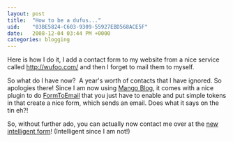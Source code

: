 ```yaml
---
layout: post
title:  "How to be a dufus..."
uid:	"03BE5824-C603-9309-55927EBD568ACE5F"
date:   2008-12-04 03:44 PM +0000
categories: blogging
---
```

<p>Here is how I do it, I add a contact form to my website from a nice service called <a href="http://wufoo.com/">http://wufoo.com/</a> and then I forget to mail them to myself. </p>
<p>So what do I have now?  A year's worth of contacts that I have ignored. So apologies there! Since I am now using <a href="http://www.mangoblog.org/">Mango Blog</a>, it comes with a nice plugin to do <a href="http://www.mangoblog.org/docs/plugins/formToEmail">FormToEmail</a> that you just have to enable and put simple tokens in that create a nice form, which sends an email. Does what it says on the tin eh?!</p>
<p>So, without further ado, you can actually now contact me over at the <a href="/blog/page.cfm/contact">new intelligent form</a>! (Intelligent since I am not!)</p>
<p> </p>